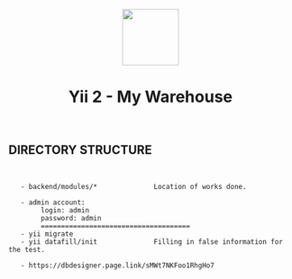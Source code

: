 <p align="center">
    <a href="https://github.com/yiisoft" target="_blank">
        <img src="https://avatars0.githubusercontent.com/u/993323" height="100px">
    </a>
    <h1 align="center">Yii 2 - My Warehouse</h1>
    <br>
</p>

DIRECTORY STRUCTURE
-------------------

```


   - backend/modules/*              Location of works done.
    
   - admin account:
        login: admin
        password: admin
        =====================================
   - yii migrate     
   - yii datafill/init              Filling in false information for the test.
    
   - https://dbdesigner.page.link/sMWt7NKFoo1RhgHo7

```
